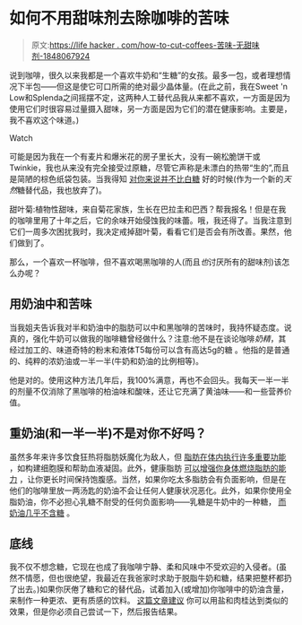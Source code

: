 # 如何不用甜味剂去除咖啡的苦味

> 原文:[https://life hacker . com/how-to-cut-coffees-苦味-无甜味剂-1848067924](https://lifehacker.com/how-to-cut-coffees-bitterness-without-using-sweetener-1848067924)

说到咖啡，很久以来我都是一个喜欢牛奶和“生糖”的女孩。最多一包，或者理想情况下半包——但这是使它可口所需的绝对最少晶体量。(在此之前，我在Sweet 'n Low和Splenda之间摇摆不定，这两种人工替代品我从来都不喜欢，一方面是因为使用它们时很容易过量摄入甜味，另一方面是因为它们的潜在健康影响。主要是，我不喜欢这个味道。)

Watch

可能是因为我在一个有麦片和爆米花的房子里长大，没有一碗松脆饼干或Twinkie，我也从来没有完全接受过原糖，尽管它声称是未漂白的热带“生的”,而且是简陋的棕色纸袋包装。当我得知 [对你来说并不比白糖](https://healthyeating.sfgate.com/sugar-vs-sugar-raw-9250.html) 好的时候(作为一个新的*天然*糖替代品，我也放弃了)。

甜叶菊:植物性甜味，来自菊花家族，生长在巴拉圭和巴西？帮我报名！但是在我的咖啡里用了十年之后，它的余味开始侵蚀我的味蕾。哦，我还得了。当我注意到它们一周多次困扰我时，我决定戒掉甜叶菊，看看它们是否会有所改善。果然，他们做到了。

那么，一个喜欢一杯咖啡，但不喜欢喝黑咖啡的人(而且*也*讨厌所有的甜味剂)该怎么办呢？

## 用奶油中和苦味

当我姐夫告诉我对半和奶油中的脂肪可以中和黑咖啡的苦味时，我持怀疑态度。说真的，强化牛奶可以做我的咖啡糖曾经做什么？注意:他不是在谈论咖啡*奶精*，其经过加工的、味道奇特的粉末和液体T5每份可以含有高达5g的糖 。他指的是普通的、纯粹的浓奶油或一半一半(牛奶和奶油的比例相等)。

他是对的。使用这种方法几年后，我100%满意，再也不会回头。我每天一半一半的剂量不仅消除了黑咖啡的柏油味和酸味，还让它充满了黄油味——和一些营养价值。

## 重奶油(和一半一半)不是对你不好吗？

虽然多年来许多饮食狂热将脂肪妖魔化为敌人，但 [脂肪在体内执行许多重要功能](https://www.health.harvard.edu/staying-healthy/the-truth-about-fats-bad-and-good) ，如构建细胞膜和帮助血液凝固。此外，健康脂肪 [可以增强你身体燃烧脂肪的能力](https://www.bodybuilding.com/content/how-eating-more-fat-helps-you-lose-more-weight.html?irgwc=1&utm_source=impact&utm_medium=affiliate&utm_campaign=ev-gl-1637088989140-acq&utm_content=10078&utm_term=591986&irclickid=XsRXDDwAXxyIRHnyqjWYSydRUkGxMTVdu38jyk0&sharedid=fullcoffeeroast.com) ，让你更长时间保持饱腹感。当然，如果你吃太多脂肪会有负面影响，但是在他们的咖啡里放一两汤匙的奶油不会让任何人健康状况恶化。此外，如果你使用全脂奶油，你不必担心乳糖不耐受的任何负面影响——乳糖是牛奶中的一种糖， [而奶油几乎不含糖](https://www.healthline.com/nutrition/dairy-foods-low-in-lactose#TOC_TITLE_HDR_8) 。

## 底线

我不仅不想念糖，它现在也成了我咖啡宁静、柔和风味中不受欢迎的入侵者。(虽然不情愿，但也很绝望，我最近在我爸家时求助于脱脂牛奶和糖，结果把整杯都扔了出去。)如果你厌倦了糖和它的替代品，试着加入(或增加)你咖啡中的奶油含量，来制作一种更浓、更有质感的饮料。 [这篇文章建议](https://coolcoffeecats.com/how-to-make-coffee-less-bitter-without-sugar/) 你可以用盐和肉桂达到类似的效果，但是你必须自己尝试一下，然后报告结果。